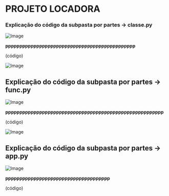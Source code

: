 # PROJETO LOCADORA

### Explicação do código da subpasta por partes -> classe.py


![Image](https://github.com/user-attachments/assets/7060fd67-1226-4670-9744-07fccf5179b4)


**pppppppppppppppppppppppppppppppppppppppppppppp** <br>

(código)


![Image](https://github.com/user-attachments/assets/7060fd67-1226-4670-9744-07fccf5179b4)


## Explicação do código da subpasta por partes -> func.py


![Image](https://github.com/user-attachments/assets/7060fd67-1226-4670-9744-07fccf5179b4)


**pppppppppppppppppppppppppppppppppppppppppppppppppppppppp** <br>

(código)


![Image](https://github.com/user-attachments/assets/7060fd67-1226-4670-9744-07fccf5179b4)


## Explicação do código da subpasta por partes -> app.py


![Image](https://github.com/user-attachments/assets/7060fd67-1226-4670-9744-07fccf5179b4)


**ppppppppppppppppppppppppppppppppppppp** <br>

(código)
